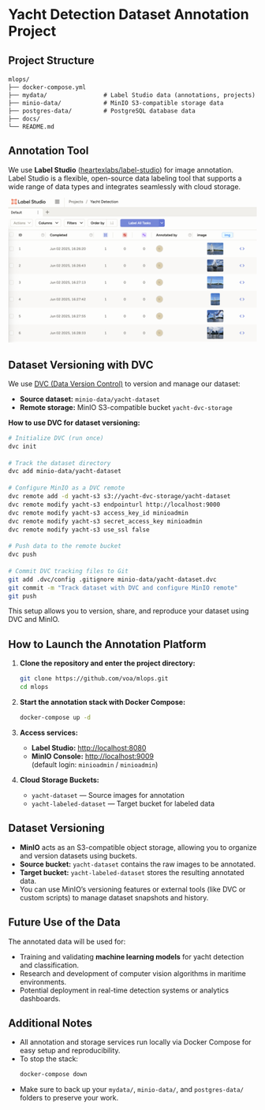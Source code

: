 # Yacht Detection Dataset Annotation Project

## Project Structure

```
mlops/
├── docker-compose.yml
├── mydata/                # Label Studio data (annotations, projects)
├── minio-data/            # MinIO S3-compatible storage data
├── postgres-data/         # PostgreSQL database data
├── docs/
└── README.md
```

## Annotation Tool

We use **Label Studio** ([heartexlabs/label-studio](https://github.com/heartexlabs/label-studio)) for image annotation.  
Label Studio is a flexible, open-source data labeling tool that supports a wide range of data types and integrates seamlessly with cloud storage.

![Label Studio Interface](docs/images/label-studio-inerface.png)

## Dataset Versioning with DVC

We use [DVC (Data Version Control)](https://dvc.org/) to version and manage our dataset:

- **Source dataset:** `minio-data/yacht-dataset`
- **Remote storage:** MinIO S3-compatible bucket `yacht-dvc-storage`

**How to use DVC for dataset versioning:**

```sh
# Initialize DVC (run once)
dvc init

# Track the dataset directory
dvc add minio-data/yacht-dataset

# Configure MinIO as a DVC remote
dvc remote add -d yacht-s3 s3://yacht-dvc-storage/yacht-dataset
dvc remote modify yacht-s3 endpointurl http://localhost:9000
dvc remote modify yacht-s3 access_key_id minioadmin
dvc remote modify yacht-s3 secret_access_key minioadmin
dvc remote modify yacht-s3 use_ssl false

# Push data to the remote bucket
dvc push

# Commit DVC tracking files to Git
git add .dvc/config .gitignore minio-data/yacht-dataset.dvc
git commit -m "Track dataset with DVC and configure MinIO remote"
git push
```

This setup allows you to version, share, and reproduce your dataset using DVC and MinIO.

## How to Launch the Annotation Platform

1. **Clone the repository and enter the project directory:**
   ```sh
   git clone https://github.com/voa/mlops.git
   cd mlops
   ```

2. **Start the annotation stack with Docker Compose:**
   ```sh
   docker-compose up -d
   ```

3. **Access services:**
   - **Label Studio:** [http://localhost:8080](http://localhost:8080)
   - **MinIO Console:** [http://localhost:9009](http://localhost:9009)  
     (default login: `minioadmin` / `minioadmin`)

4. **Cloud Storage Buckets:**
   - `yacht-dataset` — Source images for annotation
   - `yacht-labeled-dataset` — Target bucket for labeled data

## Dataset Versioning

- **MinIO** acts as an S3-compatible object storage, allowing you to organize and version datasets using buckets.
- **Source bucket:** `yacht-dataset` contains the raw images to be annotated.
- **Target bucket:** `yacht-labeled-dataset` stores the resulting annotated data.
- You can use MinIO’s versioning features or external tools (like DVC or custom scripts) to manage dataset snapshots and history.

## Future Use of the Data

The annotated data will be used for:
- Training and validating **machine learning models** for yacht detection and classification.
- Research and development of computer vision algorithms in maritime environments.
- Potential deployment in real-time detection systems or analytics dashboards.

## Additional Notes

- All annotation and storage services run locally via Docker Compose for easy setup and reproducibility.
- To stop the stack:  
  ```sh
  docker-compose down
  ```
- Make sure to back up your `mydata/`, `minio-data/`, and `postgres-data/` folders to preserve your work.

